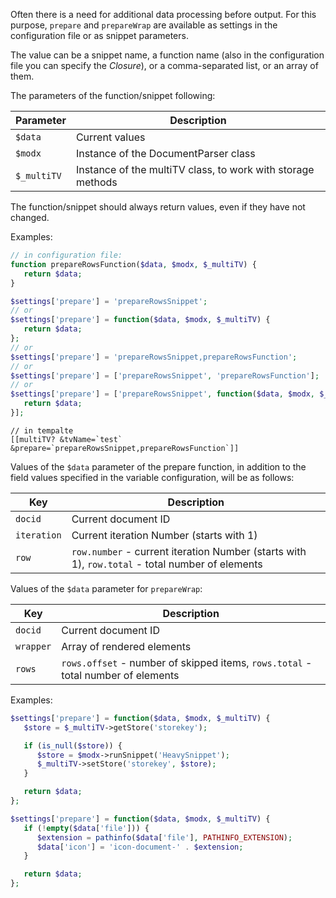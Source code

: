 Often there is a need for additional data processing before output. For this purpose, `prepare` and `prepareWrap` are available as settings in the configuration file or as snippet parameters.

The value can be a snippet name, a function name (also in the configuration file you can specify the *Closure*), or a comma-separated list, or an array of them.

The parameters of the function/snippet following:

Parameter | Description
--------- | -----------
`$data`     | Current values
`$modx`     | Instance of the DocumentParser class
`$_multiTV` | Instance of the multiTV class, to work with storage methods

The function/snippet should always return values, even if they have not changed.

Examples:

```php
// in configuration file:
function prepareRowsFunction($data, $modx, $_multiTV) {
   return $data;
}

$settings['prepare'] = 'prepareRowsSnippet';
// or
$settings['prepare'] = function($data, $modx, $_multiTV) {
   return $data;
};
// or
$settings['prepare'] = 'prepareRowsSnippet,prepareRowsFunction'; 
// or
$settings['prepare'] = ['prepareRowsSnippet', 'prepareRowsFunction']; 
// or
$settings['prepare'] = ['prepareRowsSnippet', function($data, $modx, $_multiTV) {
   return $data;
}]; 
```

```
// in tempalte
[[multiTV? &tvName=`test` &prepare=`prepareRowsSnippet,prepareRowsFunction`]]
```

Values of the `$data` parameter of the prepare function, in addition to the field values specified in the variable configuration, will be as follows:

Key | Description
--- | -----------
`docid` | Current document ID
`iteration` | Current iteration Number (starts with 1)
`row` | `row.number` - current iteration Number (starts with 1), `row.total` - total number of elements

Values of the `$data` parameter for `prepareWrap`:

Key | Description
--- | -----------
`docid` | Current document ID
`wrapper` | Array of rendered elements
`rows` | `rows.offset` - number of skipped items, `rows.total` - total number of elements

Examples:

```php
$settings['prepare'] = function($data, $modx, $_multiTV) {
   $store = $_multiTV->getStore('storekey');

   if (is_null($store)) {
      $store = $modx->runSnippet('HeavySnippet');
      $_multiTV->setStore('storekey', $store);
   }

   return $data;
};
```

```php
$settings['prepare'] = function($data, $modx, $_multiTV) {
   if (!empty($data['file'])) {
      $extension = pathinfo($data['file'], PATHINFO_EXTENSION);
      $data['icon'] = 'icon-document-' . $extension;
   }

   return $data;
};
```
